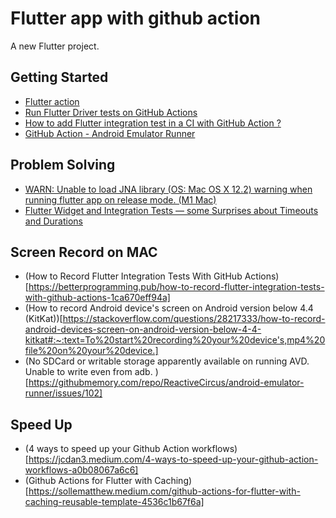 # Flutter app with github action

A new Flutter project.

## Getting Started

- [Flutter action](https://github.com/marketplace/actions/flutter-action)
- [Run Flutter Driver tests on GitHub Actions](https://medium.com/flutter-community/run-flutter-driver-tests-on-github-actions-13c639c7e4ab)
- [How to add Flutter integration test in a CI with GitHub Action ?](https://www.etiennetheodore.com/integration-testing-with-ci/)
- [GitHub Action - Android Emulator Runner](https://github.com/ReactiveCircus/android-emulator-runner#configurations)

## Problem Solving

- [WARN: Unable to load JNA library (OS: Mac OS X 12.2) warning when running flutter app on release mode. (M1 Mac)](https://stackoverflow.com/questions/71059082/warn-unable-to-load-jna-library-os-mac-os-x-12-2-warning-when-running-flutte)
- [Flutter Widget and Integration Tests — some Surprises about Timeouts and Durations](https://aschilken.medium.com/flutter-widget-and-integration-tests-some-surprises-about-timeouts-and-durations-3c1aae94b608)

## Screen Record on MAC

- (How to Record Flutter Integration Tests With GitHub Actions)[https://betterprogramming.pub/how-to-record-flutter-integration-tests-with-github-actions-1ca670eff94a]
- (How to record Android device's screen on Android version below 4.4 (KitKat))[https://stackoverflow.com/questions/28217333/how-to-record-android-devices-screen-on-android-version-below-4-4-kitkat#:~:text=To%20start%20recording%20your%20device's,mp4%20file%20on%20your%20device.]
- (No SDCard or writable storage apparently available on running AVD. Unable to write even from adb. )[https://githubmemory.com/repo/ReactiveCircus/android-emulator-runner/issues/102] 

## Speed Up

- (4 ways to speed up your Github Action workflows)[https://jcdan3.medium.com/4-ways-to-speed-up-your-github-action-workflows-a0b08067a6c6]
- (Github Actions for Flutter with Caching)[https://sollematthew.medium.com/github-actions-for-flutter-with-caching-reusable-template-4536c1b67f6a]
